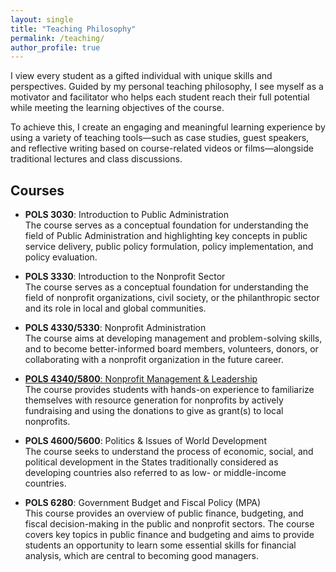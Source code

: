 ```yaml
---
layout: single
title: "Teaching Philosophy"
permalink: /teaching/
author_profile: true
---
```

I view every student as a gifted individual with unique skills and perspectives. Guided by my personal teaching philosophy, I see myself as a motivator and facilitator who helps each student reach their full potential while meeting the learning objectives of the course.

To achieve this, I create an engaging and meaningful learning experience by using a variety of teaching tools—such as case studies, guest speakers, and reflective writing based on course-related videos or films—alongside traditional lectures and class discussions.


## Courses
- **POLS 3030**: Introduction to Public Administration  
  The course serves as a conceptual foundation for understanding the field of Public Administration and highlighting key concepts in public service delivery, public policy formulation, policy implementation, and policy evaluation.

- **POLS 3330**: Introduction to the Nonprofit Sector  
  The course serves as a conceptual foundation for understanding the field of nonprofit organizations, civil society, or the philanthropic sector and its role in local and global communities.

- **POLS 4330/5330**: Nonprofit Administration  
  The course aims at developing management and problem-solving skills, and to become better-informed board members, volunteers, donors, or collaborating with a nonprofit organization in the future career.

- [**POLS 4340/5800**: Nonprofit Management & Leadership](https://sites.google.com/view/polsgrantproject/home?authuser=0)  
  The course provides students with hands-on experience to familiarize themselves with resource generation for nonprofits by actively fundraising and using the donations to give as grant(s) to local nonprofits. 

- **POLS 4600/5600**: Politics & Issues of World Development  
  The course seeks to understand the process of economic, social, and political development in the States traditionally considered as developing countries also referred to as low- or middle-income countries.

- **POLS 6280**: Government Budget and Fiscal Policy (MPA)  
  This course provides an overview of public finance, budgeting, and fiscal decision-making in the public and nonprofit sectors. The course covers key topics in public finance and budgeting and aims to provide students an opportunity to learn some essential skills for financial analysis, which are central to becoming good managers.


